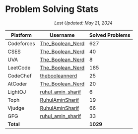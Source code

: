 # Problem Solving Stats

<p align="center"><em>Last Updated: May 21, 2024</em></p>

| Platform   | Username                                                                   | Solved Problems |
| ---------- | -------------------------------------------------------------------------- | --------------- |
| Codeforces | [The_Boolean_Nerd](https://codeforces.com/profile/The_Boolean_Nerd)        | 627             |
| CSES       | [The_Boolean_Nerd](https://cses.fi/user/167936)                            | 40              |
| UVA        | [The_Boolean_Nerd](https://uhunt.onlinejudge.org/id/1625903)               | 8               |
| LeetCode   | [The_Boolean_Nerd](https://leetcode.com/The_Boolean_Nerd/)                 | 185             |
| CodeChef   | [thebooleannerd](https://www.codechef.com/users/thebooleannerd)            | 25              |
| AtCoder    | [The_Boolean_Nerd](https://atcoder.jp/users/The_Boolean_Nerd)              | 20              |
| LightOJ    | [ruhul_amin_sharif](https://lightoj.com/user/ruhul_amin_sharif)            | 6               |
| Toph       | [RuhulAminSharif](https://toph.co/u/RuhulAminSharif)                       | 19              |
| Vjudge     | [RuhulAminSharif](https://vjudge.net/user/RuhulAminSharif)                 | 66              |
| GFG        | [ruhul_amin_sharif](https://www.geeksforgeeks.org/user/ruhul_amin_sharif/) | 33              |
| **Total**  |                                                                            | **1029**        |

<!-- | SPOJ | [ ]( ) | 0 | -->
<!-- | HackerRank | [ ]( ) | 0 | -->
